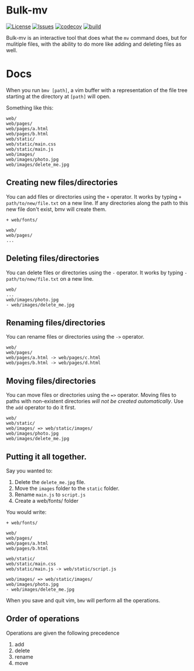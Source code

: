# Bulk-mv

[![License](https://img.shields.io/github/license/angarc/bulk-mv)]()
[![Issues](https://img.shields.io/github/issues/angarc/bulk-mv)]()
[![codecov](https://img.shields.io/codecov/c/github/angarc/bulk-mv)]()
[![build](https://img.shields.io/github/actions/workflow/status/angarc/bulk-mv/build.yml)]()

Bulk-mv is an interactive tool that does what the `mv` command does, but for mulitiple files, with the ability to do more like adding and deleting files as well.

# Docs

When you run `bmv [path]`, a vim buffer with a representation of the file tree starting at the directory at `[path]` will open.

Something like this:

```
web/
web/pages/
web/pages/a.html
web/pages/b.html
web/static/
web/static/main.css
web/static/main.js
web/images/ 
web/images/photo.jpg
web/images/delete_me.jpg
```

## Creating new files/directories

You can add files or directories using the `+` operator. It works by typing `+ path/to/new/file.txt` on a new line.
If any directories along the path to this new file don't exist, bmv will create them.

```
+ web/fonts/

web/
web/pages/
...
```

## Deleting files/directories

You can delete files or directories using the `-` operator. It works by typing `- path/to/new/file.txt` on a new line.

```
web/
...
web/images/photo.jpg
- web/images/delete_me.jpg
```


## Renaming files/directories

You can rename files or directories using the `->` operator. 

```
web/
web/pages/
web/pages/a.html -> web/pages/c.html
web/pages/b.html -> web/pages/d.html
```


## Moving files/directories

You can move files or directories using the `=>` operator. Moving files to paths with non-existent directories *will not be created automatically*.
Use the `add` operator to do it first.

```
web/
web/static/
web/images/ => web/static/images/
web/images/photo.jpg
web/images/delete_me.jpg
```

## Putting it all together.

Say you wanted to:

1. Delete the `delete_me.jpg` file.
2. Move the `images` folder to the `static` folder.
3. Rename `main.js` to `script.js`
4. Create a web/fonts/ folder

You would write:

```
+ web/fonts/

web/
web/pages/
web/pages/a.html
web/pages/b.html

web/static/
web/static/main.css
web/static/main.js -> web/static/script.js

web/images/ => web/static/images/
web/images/photo.jpg
- web/images/delete_me.jpg
```

When you save and quit vim, `bmv` will perform all the operations.

## Order of operations

Operations are given the following precedence

1. add
2. delete
3. rename
4. move


